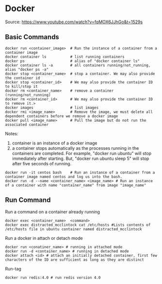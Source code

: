 # Docker
Source: https://www.youtube.com/watch?v=fqMOX6JJhGo&t=1529s

## Basic Commands
``` shell
docker run <container_image>  # Run the instance of a container from a container image
docker container ls           # list running containers
docker ps                     # alias of "docker container ls"
docker container ls -a        # all containers running/not_running, alias "docker ps -a"
docker stop <container_name>  # stop a container. We may also provide the container id
docker stop <container_id>    # We may also provide the container ID to kill/stop it
docker rm <container_name>    # remove a container (running/not_running)
docker rm <container_id>      # We may also provide the container ID to remove it.>
docker images                 # list images
docker rmi <image_name>       # Remove the image, we must delete all dependent containers before we remove a docker image
docker pull <image_name>      # Pull the image but do not run the associated container
```
Notes: 
1. container is an instance of a docker image
2. a container stops automatically as the processes running in the containers are completed. For example, "docker run ubuntu" will stop immediately after starting. But, "docker run ubuntu sleep 5" will stop after five seconds of running.
``` shell
docker run -it centos bash    # Run an instance of a container from a container image named centos and log us into the bash.
docker run -d --name <container_name> <image_name> # Run an instance of a container with name "container_name" from image "image_name"
```

## Run Command
Run a command on a container already running
``` shell
docker exec <container_name>  <command>
docker exec distracted_mcclintock cat /etc/hosts #Lists contents of /etc/hosts file in ubuntu container named distracted_mcclintock
```
Run a docker in attach or detach mode
``` shell
docker run <conatiner_name> # running in attached mode
docker run -d <container_name> # running in detached mode
docker attach <id> # attach an initially detached container, first few characters of the ID are sufficient as long as they are distinct
```
Run-tag
``` shell
docker run redis:4.0 # run redis version 4.0
```
##

